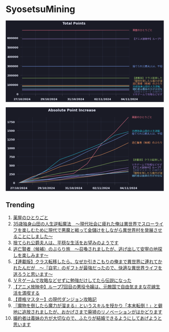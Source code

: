 # SyosetsuMining


![](https://raw.githubusercontent.com/exc4l/SyosetsuMining/main/plots/point_trend.png)

![](https://raw.githubusercontent.com/exc4l/SyosetsuMining/main/plots/point_increase.png)


## Trending

1. [薬屋のひとりごと](https://ncode.syosetu.com/n9636x/)
2. [35歳独身山田の人生逆転魔法　～現代社会に疲れた俺は異世界でスローライフを楽しむために現代で悪魔と戦って金儲けをしながら異世界村を発展させることにしました～](https://ncode.syosetu.com/n3115io/)
3. [捨てられ公爵夫人は、平穏な生活をお望みのようです](https://ncode.syosetu.com/n4395il/)
4. [逃亡賢者（候補）のぶらり旅　〜召喚されましたが、逃げ出して安寧の地探しを楽しみます〜](https://ncode.syosetu.com/n5418hv/)
5. [【連載版】クラス転移したら、なぜか引きこもりの俺まで異世界に連れてかれたんだが　～『自宅』のギフトが最強だったので、快適な異世界ライフを送ろうと思います～](https://ncode.syosetu.com/n3960io/)
6. [ＶＲゲームで攻略などせずに勉強だけしてたら伝説になった](https://ncode.syosetu.com/n1675io/)
7. [【アニメ放映中】ループ7回目の悪役令嬢は、元敵国で自由気ままな花嫁生活を満喫する](https://ncode.syosetu.com/n1784ga/)
8. [【資格マスター】の現代ダンジョン攻略記](https://ncode.syosetu.com/n7332im/)
9. [『魔物を倒したら魔力が溜まる』というスキルを授かり「本末転倒！」と僻地に追放されましたが、おかげさまで廃墟のリノベーションがはかどります](https://ncode.syosetu.com/n2256im/)
10. [婚約者は義妹の方が大切なので、ふたりが結婚できるようにしてあげようと思います](https://ncode.syosetu.com/n8269hq/)
